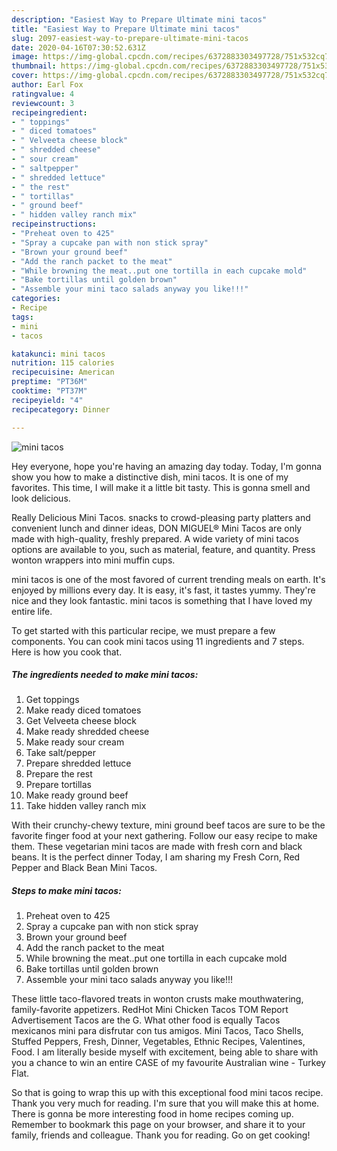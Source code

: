 ```yaml
---
description: "Easiest Way to Prepare Ultimate mini tacos"
title: "Easiest Way to Prepare Ultimate mini tacos"
slug: 2097-easiest-way-to-prepare-ultimate-mini-tacos
date: 2020-04-16T07:30:52.631Z
image: https://img-global.cpcdn.com/recipes/6372883303497728/751x532cq70/mini-tacos-recipe-main-photo.jpg
thumbnail: https://img-global.cpcdn.com/recipes/6372883303497728/751x532cq70/mini-tacos-recipe-main-photo.jpg
cover: https://img-global.cpcdn.com/recipes/6372883303497728/751x532cq70/mini-tacos-recipe-main-photo.jpg
author: Earl Fox
ratingvalue: 4
reviewcount: 3
recipeingredient:
- " toppings"
- " diced tomatoes"
- " Velveeta cheese block"
- " shredded cheese"
- " sour cream"
- " saltpepper"
- " shredded lettuce"
- " the rest"
- " tortillas"
- " ground beef"
- " hidden valley ranch mix"
recipeinstructions:
- "Preheat oven to 425"
- "Spray a cupcake pan with non stick spray"
- "Brown your ground beef"
- "Add the ranch packet to the meat"
- "While browning the meat..put one tortilla in each cupcake mold"
- "Bake tortillas until golden brown"
- "Assemble your mini taco salads anyway you like!!!"
categories:
- Recipe
tags:
- mini
- tacos

katakunci: mini tacos 
nutrition: 115 calories
recipecuisine: American
preptime: "PT36M"
cooktime: "PT37M"
recipeyield: "4"
recipecategory: Dinner

---
```



![mini tacos](https://img-global.cpcdn.com/recipes/6372883303497728/751x532cq70/mini-tacos-recipe-main-photo.jpg)

Hey everyone, hope you're having an amazing day today. Today, I'm gonna show you how to make a distinctive dish, mini tacos. It is one of my favorites. This time, I will make it a little bit tasty. This is gonna smell and look delicious.

Really Delicious Mini Tacos. snacks to crowd-pleasing party platters and convenient lunch and dinner ideas, DON MIGUEL® Mini Tacos are only made with high-quality, freshly prepared. A wide variety of mini tacos options are available to you, such as material, feature, and quantity. Press wonton wrappers into mini muffin cups.

mini tacos is one of the most favored of current trending meals on earth. It's enjoyed by millions every day. It is easy, it's fast, it tastes yummy. They're nice and they look fantastic. mini tacos is something that I have loved my entire life.


To get started with this particular recipe, we must prepare a few components. You can cook mini tacos using 11 ingredients and 7 steps. Here is how you cook that.

<!--inarticleads1-->

##### The ingredients needed to make mini tacos:

1. Get  toppings
1. Make ready  diced tomatoes
1. Get  Velveeta cheese block
1. Make ready  shredded cheese
1. Make ready  sour cream
1. Take  salt/pepper
1. Prepare  shredded lettuce
1. Prepare  the rest
1. Prepare  tortillas
1. Make ready  ground beef
1. Take  hidden valley ranch mix


With their crunchy-chewy texture, mini ground beef tacos are sure to be the favorite finger food at your next gathering. Follow our easy recipe to make them. These vegetarian mini tacos are made with fresh corn and black beans. It is the perfect dinner Today, I am sharing my Fresh Corn, Red Pepper and Black Bean Mini Tacos. 

<!--inarticleads2-->

##### Steps to make mini tacos:

1. Preheat oven to 425
1. Spray a cupcake pan with non stick spray
1. Brown your ground beef
1. Add the ranch packet to the meat
1. While browning the meat..put one tortilla in each cupcake mold
1. Bake tortillas until golden brown
1. Assemble your mini taco salads anyway you like!!!


These little taco-flavored treats in wonton crusts make mouthwatering, family-favorite appetizers. RedHot Mini Chicken Tacos TOM Report Advertisement Tacos are the G. What other food is equally Tacos mexicanos mini para disfrutar con tus amigos. Mini Tacos, Taco Shells, Stuffed Peppers, Fresh, Dinner, Vegetables, Ethnic Recipes, Valentines, Food. I am literally beside myself with excitement, being able to share with you a chance to win an entire CASE of my favourite Australian wine - Turkey Flat. 

So that is going to wrap this up with this exceptional food mini tacos recipe. Thank you very much for reading. I'm sure that you will make this at home. There is gonna be more interesting food in home recipes coming up. Remember to bookmark this page on your browser, and share it to your family, friends and colleague. Thank you for reading. Go on get cooking!
